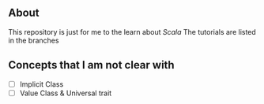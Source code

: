 ## About
This repository is just for me to the learn about *Scala*
The tutorials are listed in the branches

## Concepts that I am not clear with
- [ ] Implicit Class
- [ ] Value Class & Universal trait
